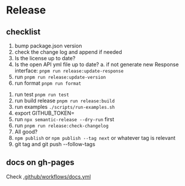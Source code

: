# Release

## checklist

1. bump package.json version
1. check the change log and append if needed
1. Is the license up to date?
1. Is the open API yml file up to date?
   a. if not generate new Response interface: `pnpm run release:update-response`
1. run `pnpm run release:update-version`
1. run format `pnpm run format`
<!-- 1. run linter `pnpm run lint` -->
1. run test `pnpm run test`
1. run build release `pnpm run release:build`
1. run examples `./scripts/run-examples.sh`
1. export GITHUB_TOKEN=
1. run `npx semantic-release --dry-run` first
1. run `pnpm run release:check-changelog`
1. All good?
1. `npm publish` or `npm publish --tag next` or whatever tag is relevant
1. git tag and git push --follow-tags

## docs on gh-pages

Check [.github/workflows/docs.yml](.github/workflows/docs.yml)
